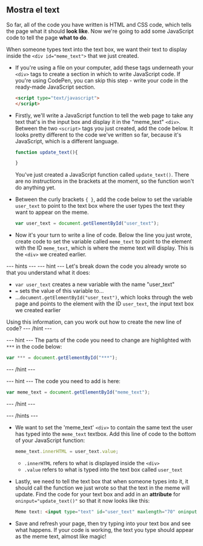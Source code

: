 ## Mostra el text

So far, all of the code you have written is HTML and CSS code, which tells the page what it should **look like**. Now we're going to add some JavaScript code to tell the page **what to do**.

When someone types text into the text box, we want their text to display inside the `<div id="meme_text">` that we just created.

- If you're using a file on your computer, add these tags underneath your `<div>` tags to create a section in which to write JavaScript code. If you're using CodePen, you can skip this step - write your code in the ready-made JavaScript section.

  ```html
  <script type="text/javascript">
  </script>
  ```

- Firstly, we'll write a JavaScript function to tell the web page to take any text that's in the input box and display it in the "meme_text" `<div>`. Between the two `<script>` tags you just created, add the code below. It looks pretty different to the code we've written so far, because it's JavaScript, which is a different language.

  ```JavaScript
  function update_text(){

  }
  ```

  You've just created a JavaScript function called `update_text()`. There are no instructions in the brackets at the moment, so the function won't do anything yet.

- Between the curly brackets `{ }`, add the code below to set the variable `user_text` to point to the text box where the user types the text they want to appear on the meme.

  ```JavaScript
  var user_text = document.getElementById("user_text");
  ```

- Now it's your turn to write a line of code. Below the line you just wrote, create code to set the variable called `meme_text` to point to the element with the ID `meme_text`, which is where the meme text will display. This is the `<div>` we created earlier.

--- hints --- --- hint --- Let's break down the code you already wrote so that you understand what it does:

* `var user_text` creates a new variable with the name "user_text"
* `=` sets the value of this variable to...
* ...`document.getElementById("user_text")`, which looks through the web page and points to the element with the ID `user_text`, the input text box we created earlier

Using this information, can you work out how to create the new line of code? --- /hint ---

--- hint --- The parts of the code you need to change are highlighted with `***` in the code below:
```JavaScript
var *** = document.getElementById("***");
```
--- /hint ---

--- hint --- The code you need to add is here:

```JavaScript
var meme_text = document.getElementById("meme_text");
```
--- /hint ---

--- /hints ---


- We want to set the 'meme_text' `<div>` to contain the same text the user has typed into the `meme_text` textbox. Add this line of code to the bottom of your JavaScript function:

  ``` JavaScript
  meme_text.innerHTML = user_text.value;
  ```

  * `.innerHTML` refers to what is displayed inside the `<div>`
  * `.value` refers to what is typed into the text box called `user_text`

- Lastly, we need to tell the text box that when someone types into it, it should call the function we just wrote so that the text in the meme will update. Find the code for your text box and add in an **attribute** for `oninput="update_text()"` so that it now looks like this:

  ```html
  Meme text: <input type="text" id="user_text" maxlength="70" oninput="update_text()"><p>
  ```

 - Save and refresh your page, then try typing into your text box and see what happens. If your code is working, the text you type should appear as the meme text, almost like magic!
